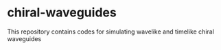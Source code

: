 # chiral-waveguides
This repository contains codes for simulating wavelike and timelike chiral waveguides
